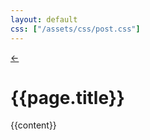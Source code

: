```yaml
---
layout: default
css: ["/assets/css/post.css"]
---
```


<div class="left">
  <div class="name">
    <a class="link" href="/">&larr;</a>
  </div>
</div>

<div class="content">
  <h1>{{page.title}}</h1>

  {{content}}
</div>
